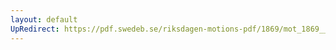 ```yaml
---
layout: default
UpRedirect: https://pdf.swedeb.se/riksdagen-motions-pdf/1869/mot_1869__ak__00244.pdf
---
```

